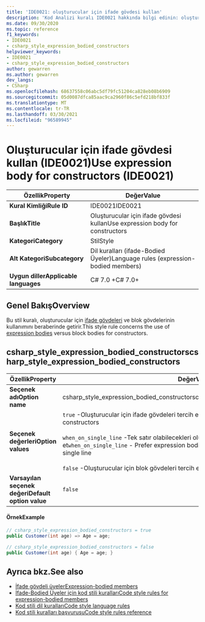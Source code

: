 ```yaml
---
title: 'IDE0021: oluşturucular için ifade gövdesi kullan'
description: 'Kod Analizi kuralı IDE0021 hakkında bilgi edinin: oluşturucular için ifade gövdesi kullan'
ms.date: 09/30/2020
ms.topic: reference
f1_keywords:
- IDE0021
- csharp_style_expression_bodied_constructors
helpviewer_keywords:
- IDE0021
- csharp_style_expression_bodied_constructors
author: gewarren
ms.author: gewarren
dev_langs:
- CSharp
ms.openlocfilehash: 68637558c06abc5df79fc51204ca828eb08b6909
ms.sourcegitcommit: 05d0087dfca85aac9ca2960f86c5efd218bf833f
ms.translationtype: MT
ms.contentlocale: tr-TR
ms.lasthandoff: 03/30/2021
ms.locfileid: "96589945"
---
```

# <a name="use-expression-body-for-constructors-ide0021"></a><span data-ttu-id="84ef4-103">Oluşturucular için ifade gövdesi kullan (IDE0021)</span><span class="sxs-lookup"><span data-stu-id="84ef4-103">Use expression body for constructors (IDE0021)</span></span>

|<span data-ttu-id="84ef4-104">Özellik</span><span class="sxs-lookup"><span data-stu-id="84ef4-104">Property</span></span>|<span data-ttu-id="84ef4-105">Değer</span><span class="sxs-lookup"><span data-stu-id="84ef4-105">Value</span></span>|
|-|-|
| <span data-ttu-id="84ef4-106">**Kural Kimliği**</span><span class="sxs-lookup"><span data-stu-id="84ef4-106">**Rule ID**</span></span> | <span data-ttu-id="84ef4-107">IDE0021</span><span class="sxs-lookup"><span data-stu-id="84ef4-107">IDE0021</span></span> |
| <span data-ttu-id="84ef4-108">**Başlık**</span><span class="sxs-lookup"><span data-stu-id="84ef4-108">**Title**</span></span> | <span data-ttu-id="84ef4-109">Oluşturucular için ifade gövdesi kullan</span><span class="sxs-lookup"><span data-stu-id="84ef4-109">Use expression body for constructors</span></span> |
| <span data-ttu-id="84ef4-110">**Kategori**</span><span class="sxs-lookup"><span data-stu-id="84ef4-110">**Category**</span></span> | <span data-ttu-id="84ef4-111">Stil</span><span class="sxs-lookup"><span data-stu-id="84ef4-111">Style</span></span> |
| <span data-ttu-id="84ef4-112">**Alt Kategori**</span><span class="sxs-lookup"><span data-stu-id="84ef4-112">**Subcategory**</span></span> | <span data-ttu-id="84ef4-113">Dil kuralları (ifade-Bodied Üyeler)</span><span class="sxs-lookup"><span data-stu-id="84ef4-113">Language rules (expression-bodied members)</span></span> |
| <span data-ttu-id="84ef4-114">**Uygun diller**</span><span class="sxs-lookup"><span data-stu-id="84ef4-114">**Applicable languages**</span></span> | <span data-ttu-id="84ef4-115">C# 7.0 +</span><span class="sxs-lookup"><span data-stu-id="84ef4-115">C# 7.0+</span></span> |

## <a name="overview"></a><span data-ttu-id="84ef4-116">Genel Bakış</span><span class="sxs-lookup"><span data-stu-id="84ef4-116">Overview</span></span>

<span data-ttu-id="84ef4-117">Bu stil kuralı, oluşturucular için [ifade gövdeleri](../../../csharp/programming-guide/statements-expressions-operators/expression-bodied-members.md) ve blok gövdelerinin kullanımını beraberinde getirir.</span><span class="sxs-lookup"><span data-stu-id="84ef4-117">This style rule concerns the use of [expression bodies](../../../csharp/programming-guide/statements-expressions-operators/expression-bodied-members.md) versus block bodies for constructors.</span></span>

## <a name="csharp_style_expression_bodied_constructors"></a><span data-ttu-id="84ef4-118">csharp_style_expression_bodied_constructors</span><span class="sxs-lookup"><span data-stu-id="84ef4-118">csharp_style_expression_bodied_constructors</span></span>

|<span data-ttu-id="84ef4-119">Özellik</span><span class="sxs-lookup"><span data-stu-id="84ef4-119">Property</span></span>|<span data-ttu-id="84ef4-120">Değer</span><span class="sxs-lookup"><span data-stu-id="84ef4-120">Value</span></span>|
|-|-|
| <span data-ttu-id="84ef4-121">**Seçenek adı**</span><span class="sxs-lookup"><span data-stu-id="84ef4-121">**Option name**</span></span> | <span data-ttu-id="84ef4-122">csharp_style_expression_bodied_constructors</span><span class="sxs-lookup"><span data-stu-id="84ef4-122">csharp_style_expression_bodied_constructors</span></span>
| <span data-ttu-id="84ef4-123">**Seçenek değerleri**</span><span class="sxs-lookup"><span data-stu-id="84ef4-123">**Option values**</span></span> | <span data-ttu-id="84ef4-124">`true` -Oluşturucular için ifade gövdeleri tercih et</span><span class="sxs-lookup"><span data-stu-id="84ef4-124">`true` - Prefer expression bodies for constructors</span></span><br /><br /><span data-ttu-id="84ef4-125">`when_on_single_line` -Tek satır olabilecekleri oluşturucular için ifade gövdeleri tercih et</span><span class="sxs-lookup"><span data-stu-id="84ef4-125">`when_on_single_line` - Prefer expression bodies for constructors when they will be a single line</span></span><br /><br /><span data-ttu-id="84ef4-126">`false` -Oluşturucular için blok gövdeleri tercih et</span><span class="sxs-lookup"><span data-stu-id="84ef4-126">`false` - Prefer block bodies for constructors</span></span> |
| <span data-ttu-id="84ef4-127">**Varsayılan seçenek değeri**</span><span class="sxs-lookup"><span data-stu-id="84ef4-127">**Default option value**</span></span> | `false` |

#### <a name="example"></a><span data-ttu-id="84ef4-128">Örnek</span><span class="sxs-lookup"><span data-stu-id="84ef4-128">Example</span></span>

```csharp
// csharp_style_expression_bodied_constructors = true
public Customer(int age) => Age = age;

// csharp_style_expression_bodied_constructors = false
public Customer(int age) { Age = age; }
```

## <a name="see-also"></a><span data-ttu-id="84ef4-129">Ayrıca bkz.</span><span class="sxs-lookup"><span data-stu-id="84ef4-129">See also</span></span>

- [<span data-ttu-id="84ef4-130">İfade gövdeli üyeler</span><span class="sxs-lookup"><span data-stu-id="84ef4-130">Expression-bodied members</span></span>](../../../csharp/programming-guide/statements-expressions-operators/expression-bodied-members.md)
- [<span data-ttu-id="84ef4-131">İfade-Bodied Üyeler için kod stili kuralları</span><span class="sxs-lookup"><span data-stu-id="84ef4-131">Code style rules for expression-bodied members</span></span>](expression-bodied-members.md)
- [<span data-ttu-id="84ef4-132">Kod stili dil kuralları</span><span class="sxs-lookup"><span data-stu-id="84ef4-132">Code style language rules</span></span>](language-rules.md)
- [<span data-ttu-id="84ef4-133">Kod stili kuralları başvurusu</span><span class="sxs-lookup"><span data-stu-id="84ef4-133">Code style rules reference</span></span>](index.md)
